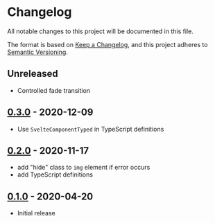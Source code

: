 # Changelog

All notable changes to this project will be documented in this file.

The format is based on [Keep a Changelog](https://keepachangelog.com/en/1.0.0/),
and this project adheres to [Semantic Versioning](https://semver.org/spec/v2.0.0.html).

## Unreleased

- Controlled fade transition

## [0.3.0](https://github.com/metonym/svelte-img/releases/tag/v0.3.0) - 2020-12-09

- Use `SvelteComponentTyped` in TypeScript definitions

## [0.2.0](https://github.com/metonym/svelte-img/releases/tag/v0.2.0) - 2020-11-17

- add "hide" class to `img` element if error occurs
- add TypeScript definitions

## [0.1.0](https://github.com/metonym/svelte-img/releases/tag/v0.1.0) - 2020-04-20

- Initial release
